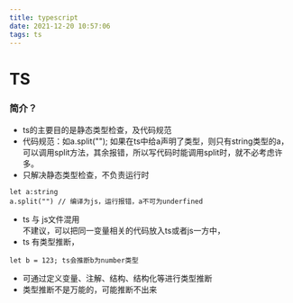 ```yaml
---
title: typescript
date: 2021-12-20 10:57:06
tags: ts
---
```


# TS

### 简介？
+ ts的主要目的是静态类型检查，及代码规范
+ 代码规范：如a.split(""); 如果在ts中给a声明了类型，则只有string类型的a，可以调用split方法，其余报错，所以写代码时能调用split时，就不必考虑许多。
+ 只解决静态类型检查，不负责运行时
```
let a:string
a.split("") // 编译为js，运行报错，a不可为underfined
```

+ ts 与 js文件混用   
不建议，可以把同一变量相关的代码放入ts或者js一方中，
+ ts 有类型推断，
```
let b = 123; ts会推断b为number类型
```
  - 可通过定义变量、注解、结构、结构化等进行类型推断
  - 类型推断不是万能的，可能推断不出来
  